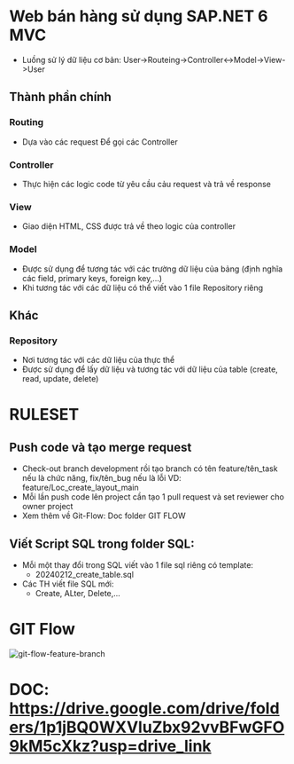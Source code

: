 # Web bán hàng sử dụng SAP.NET 6 MVC
- Luồng sử lý dữ liệu cơ bản: User->Routeing->Controller<->Model->View->User

## Thành phần chính
### Routing
- Dựa vào các request Để gọi các Controller

### Controller
- Thực hiện các logic code từ yêu cầu cảu request và trả về response

### View
- Giao diện HTML, CSS được trả về theo logic của controller

### Model
- Được sử dụng để tương tác với các trường dữ liệu của bảng (định nghĩa các field, primary keys, foreign key,...)
- Khi tương tác với các dữ liệu có thể viết vào 1 file Repository riêng

## Khác
### Repository 
- Nơi tương tác với các dữ liệu của thực thể
- Được sử dụng để lấy dữ liệu và tương tác với dữ liệu của table (create, read, update, delete)


# RULESET
 ## Push code và tạo merge request
   - Check-out branch development rồi tạo branch có tên feature/tên_task nếu là chức năng, fix/tên_bug nếu là lỗi 
         VD: feature/Loc_create_layout_main
   - Mỗi lần push code lên project cần tạo 1 pull request và set reviewer cho owner project
   - Xem thêm về Git-Flow: Doc folder GIT FLOW
 ## Viết Script SQL trong folder SQL:
   - Mỗi một thay đổi trong SQL viết vào 1 file sql riêng có template:
      - 20240212_create_table.sql
   - Các TH viết file SQL mới:
     - Create, ALter, Delete,...

# GIT Flow
![git-flow-feature-branch](https://github.com/nicejjss/ProjectASP/assets/77496505/30101575-985d-4851-a043-7d11bc08ab0f)



# DOC: https://drive.google.com/drive/folders/1p1jBQ0WXVluZbx92vvBFwGFO9kM5cXkz?usp=drive_link
